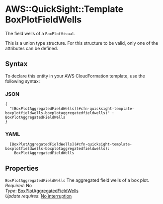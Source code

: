 # AWS::QuickSight::Template BoxPlotFieldWells<a name="aws-properties-quicksight-template-boxplotfieldwells"></a>

The field wells of a `BoxPlotVisual`\.

This is a union type structure\. For this structure to be valid, only one of the attributes can be defined\.

## Syntax<a name="aws-properties-quicksight-template-boxplotfieldwells-syntax"></a>

To declare this entity in your AWS CloudFormation template, use the following syntax:

### JSON<a name="aws-properties-quicksight-template-boxplotfieldwells-syntax.json"></a>

```
{
  "[BoxPlotAggregatedFieldWells](#cfn-quicksight-template-boxplotfieldwells-boxplotaggregatedfieldwells)" : BoxPlotAggregatedFieldWells
}
```

### YAML<a name="aws-properties-quicksight-template-boxplotfieldwells-syntax.yaml"></a>

```
  [BoxPlotAggregatedFieldWells](#cfn-quicksight-template-boxplotfieldwells-boxplotaggregatedfieldwells):
    BoxPlotAggregatedFieldWells
```

## Properties<a name="aws-properties-quicksight-template-boxplotfieldwells-properties"></a>

`BoxPlotAggregatedFieldWells` <a name="cfn-quicksight-template-boxplotfieldwells-boxplotaggregatedfieldwells"></a>
The aggregated field wells of a box plot\.  
_Required_: No  
_Type_: [BoxPlotAggregatedFieldWells](aws-properties-quicksight-template-boxplotaggregatedfieldwells.md)  
_Update requires_: [No interruption](https://docs.aws.amazon.com/AWSCloudFormation/latest/UserGuide/using-cfn-updating-stacks-update-behaviors.html#update-no-interrupt)
